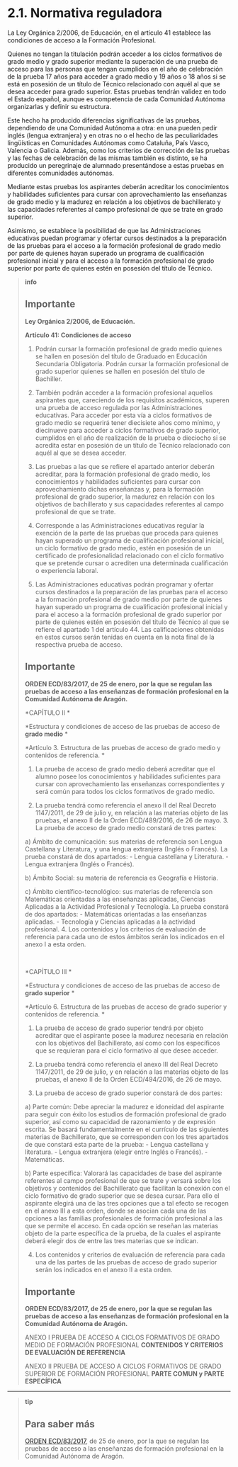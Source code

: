 
# 2.1. Normativa reguladora

La Ley Orgánica 2/2006, de Educación, en el artículo 41 establece las condiciones de acceso a la Formación Profesional.

Quienes no tengan la titulación podrán acceder a los ciclos formativos de grado medio y grado superior mediante la superación de una prueba de acceso para las personas que tengan cumplidos en el año de celebración de la prueba 17 años para acceder a grado medio y 19 años o 18 años si se está en posesión de un título de Técnico relacionado con aquél al que se desea acceder para grado superior. Estas pruebas tendrán validez en todo el Estado español, aunque es competencia de cada Comunidad Autónoma organizarlas y definir su estructura.

Este hecho ha producido diferencias significativas de las pruebas, dependiendo de una Comunidad Autónoma a otra: en una pueden pedir inglés (lengua extranjera) y en otras no o el hecho de las peculiaridades lingüísticas en Comunidades Autónomas como Cataluña, País Vasco, Valencia o Galicia. Además, como los criterios de corrección de las pruebas y las fechas de celebración de las mismas también es distinto, se ha producido un peregrinaje de alumnado presentándose a estas pruebas en diferentes comunidades autónomas.

Mediante estas pruebas los aspirantes deberán acreditar los conocimientos y habilidades suficientes para cursar con aprovechamiento las enseñanzas de grado medio y la madurez en relación a los objetivos de bachillerato y las capacidades referentes al campo profesional de que se trate en grado superior.

Asimismo, se establece la posibilidad de que las Administraciones educativas puedan programar y ofertar cursos destinados a la preparación de las pruebas para el acceso a la formación profesional de grado medio por parte de quienes hayan superado un programa de cualificación profesional inicial y para el acceso a la formación profesional de grado superior por parte de quienes estén en posesión del título de Técnico. 

>**info**
>## Importante
>
>**Ley Orgánica 2/2006, de Educación.**
>
>**Artículo 41: Condiciones de acceso**
>
>1. Podrán cursar la formación profesional de grado medio quienes se hallen en posesión del título de Graduado en Educación Secundaria Obligatoria. Podrán cursar la formación profesional de grado superior quienes se hallen en posesión del título de Bachiller.
>
>2. También podrán acceder a la formación profesional aquellos aspirantes que, careciendo de los requisitos académicos, superen una prueba de acceso regulada por las Administraciones educativas. Para acceder por esta vía a ciclos formativos de grado medio se requerirá tener diecisiete años como mínimo, y diecinueve para acceder a ciclos formativos de grado superior, cumplidos en el año de realización de la prueba o dieciocho si se acredita estar en posesión de un título de Técnico relacionado con aquél al que se desea acceder.
>
>3. Las pruebas a las que se refiere el apartado anterior deberán acreditar, para la formación profesional de grado medio, los conocimientos y habilidades suficientes para cursar con aprovechamiento dichas enseñanzas y, para la formación profesional de grado superior, la madurez en relación con los objetivos de bachillerato y sus capacidades referentes al campo profesional de que se trate.
>
>4. Corresponde a las Administraciones educativas regular la exención de la parte de las pruebas que proceda para quienes hayan superado un programa de cualificación profesional inicial, un ciclo formativo de grado medio, estén en posesión de un certificado de profesionalidad relacionado con el ciclo formativo que se pretende cursar o acrediten una determinada cualificación o experiencia laboral.
>
>5. Las Administraciones educativas podrán programar y ofertar cursos destinados a la preparación de las pruebas para el acceso a la formación profesional de grado medio por parte de quienes hayan superado un programa de cualificación profesional inicial y para el acceso a la formación profesional de grado superior por parte de quienes estén en posesión del título de Técnico al que se refiere el apartado 1 del artículo 44. Las calificaciones obtenidas en estos cursos serán tenidas en cuenta en la nota final de la respectiva prueba de acceso.
>
>## Importante
>
>**ORDEN ECD/83/2017, de 25 de enero, por la que se regulan las pruebas de acceso a las enseñanzas de formación profesional en la Comunidad Autónoma de Aragón.**
>
>*CAPÍTULO II *
>
>*Estructura y condiciones de acceso de las pruebas de acceso de **grado medio** *
>
>*Artículo 3. Estructura de las pruebas de acceso de grado medio y contenidos de referencia. *
>
>1. La prueba de acceso de grado medio deberá acreditar que el alumno posee los conocimientos y habilidades suficientes para cursar con aprovechamiento las enseñanzas correspondientes y será común para todos los ciclos formativos de grado medio.
>
>2. La prueba tendrá como referencia el anexo II del Real Decreto 1147/2011, de 29 de julio y, en relación a las materias objeto de las pruebas, el anexo II de la Orden ECD/489/2016, de 26 de mayo. 3. La prueba de acceso de grado medio constará de tres partes:
>
>a) Ámbito de comunicación: sus materias de referencia son Lengua Castellana y Literatura, y una lengua extranjera (Inglés o Francés). La prueba constará de dos apartados: - Lengua castellana y Literatura. - Lengua extranjera (Inglés o Francés).
>
>b) Ámbito Social: su materia de referencia es Geografía e Historia.
>
>c) Ámbito científico-tecnológico: sus materias de referencia son Matemáticas orientadas a las enseñanzas aplicadas, Ciencias Aplicadas a la Actividad Profesional y Tecnología. La prueba constará de dos apartados: - Matemáticas orientadas a las enseñanzas aplicadas. - Tecnología y Ciencias aplicadas a la actividad profesional. 4. Los contenidos y los criterios de evaluación de referencia para cada uno de estos ámbitos serán los indicados en el anexo I a esta orden.
>
><br/> 
>
>*CAPÍTULO III *
>
>*Estructura y condiciones de acceso de las pruebas de acceso de **grado superior** *
>
>*Artículo 6. Estructura de las pruebas de acceso de grado superior y contenidos de referencia. *
>
>1. La prueba de acceso de grado superior tendrá por objeto acreditar que el aspirante posee la madurez necesaria en relación con los objetivos del Bachillerato, así como con los específicos que se requieran para el ciclo formativo al que desee acceder.
>
>2. La prueba tendrá como referencia el anexo III del Real Decreto 1147/2011, de 29 de julio, y en relación a las materias objeto de las pruebas, el anexo II de la Orden ECD/494/2016, de 26 de mayo.
>
>3. La prueba de acceso de grado superior constará de dos partes:
>
>a) Parte común: Debe apreciar la madurez e idoneidad del aspirante para seguir con éxito los estudios de formación profesional de grado superior, así como su capacidad de razonamiento y de expresión escrita. Se basará fundamentalmente en el currículo de las siguientes materias de Bachillerato, que se corresponden con los tres apartados de que constará esta parte de la prueba: - Lengua castellana y literatura. - Lengua extranjera (elegir entre Inglés o Francés). - Matemáticas.
>
>b) Parte específica: Valorará las capacidades de base del aspirante referentes al campo profesional de que se trate y versará sobre los objetivos y contenidos del Bachillerato que facilitan la conexión con el ciclo formativo de grado superior que se desea cursar. Para ello el aspirante elegirá una de las tres opciones que a tal efecto se recogen en el anexo III a esta orden, donde se asocian cada una de las opciones a las familias profesionales de formación profesional a las que se permite el acceso. En cada opción se reseñan las materias objeto de la parte específica de la prueba, de la cuales el aspirante deberá elegir dos de entre las tres materias que se indican.
>
>4. Los contenidos y criterios de evaluación de referencia para cada una de las partes de las pruebas de acceso de grado superior serán los indicados en el anexo II a esta orden.
>
>## Importante
>
>**ORDEN ECD/83/2017, de 25 de enero, por la que se regulan las pruebas de acceso a las enseñanzas de formación profesional en la Comunidad Autónoma de Aragón.**
>
>ANEXO I PRUEBA DE ACCESO A CICLOS FORMATIVOS DE GRADO MEDIO DE FORMACIÓN PROFESIONAL **CONTENIDOS Y CRITERIOS DE EVALUACIÓN DE REFERENCIA**
>
>ANEXO II PRUEBA DE ACCESO A CICLOS FORMATIVOS DE GRADO SUPERIOR DE FORMACIÓN PROFESIONAL **PARTE COMUN y PARTE ESPECÍFICA**

___

>**tip**
>## Para saber más
>
>[ORDEN ECD/83/2017](http://fp.educaragon.org/FILES/orden832017.pdf), de 25 de enero, por la que se regulan las pruebas de acceso a las enseñanzas de formación profesional en la Comunidad Autónoma de Aragón.
